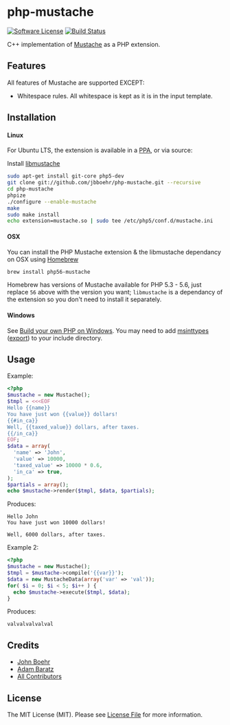 # php-mustache

[![Software License](https://img.shields.io/badge/license-MIT-brightgreen.svg?style=flat)](LICENSE.md)
[![Build Status](https://travis-ci.org/jbboehr/php-mustache.png?branch=master)](https://travis-ci.org/jbboehr/php-mustache)

C++ implementation of [Mustache](http://mustache.github.com/) as a PHP extension.


## Features

All features of Mustache are supported EXCEPT:

* Whitespace rules. All whitespace is kept as it is in the input template.


## Installation

#### Linux

For Ubuntu LTS, the extension is available in a [PPA](https://launchpad.net/~jbboehr/+archive/ubuntu/mustache), or via source:

Install [libmustache](https://github.com/jbboehr/libmustache)

``` sh
sudo apt-get install git-core php5-dev
git clone git://github.com/jbboehr/php-mustache.git --recursive
cd php-mustache
phpize
./configure --enable-mustache
make
sudo make install
echo extension=mustache.so | sudo tee /etc/php5/conf.d/mustache.ini
```

#### OSX

You can install the PHP Mustache extension & the libmustache dependancy on OSX using [Homebrew](http://brew.sh/)

``` sh
brew install php56-mustache
```

Homebrew has versions of Mustache available for PHP 5.3 - 5.6, just replace `56` above with the version you want; `libmustache` is a dependancy of the extension so you don't need to install it separately.

#### Windows

See [Build your own PHP on Windows](https://wiki.php.net/internals/windows/stepbystepbuild). You may need to add [msinttypes](https://code.google.com/p/msinttypes/) ([export](https://github.com/jbboehr/msinttypes/)) to your include directory.


## Usage

Example:

```php
<?php
$mustache = new Mustache();
$tmpl = <<<EOF
Hello {{name}}
You have just won {{value}} dollars!
{{#in_ca}}
Well, {{taxed_value}} dollars, after taxes.
{{/in_ca}}
EOF;
$data = array(
  'name' => 'John',
  'value' => 10000,
  'taxed_value' => 10000 * 0.6,
  'in_ca' => true,
);
$partials = array();
echo $mustache->render($tmpl, $data, $partials);
```

Produces:

```text
Hello John
You have just won 10000 dollars!

Well, 6000 dollars, after taxes.

```

Example 2:

```php
<?php
$mustache = new Mustache();
$tmpl = $mustache->compile('{{var}}');
$data = new MustacheData(array('var' => 'val'));
for( $i = 0; $i < 5; $i++ ) {
  echo $mustache->execute($tmpl, $data);
}
```

Produces:

```text
valvalvalvalval
```


## Credits

- [John Boehr](https://github.com/jbboehr)
- [Adam Baratz](https://github.com/adambaratz)
- [All Contributors](../../contributors)


## License

The MIT License (MIT). Please see [License File](LICENSE.md) for more information.

